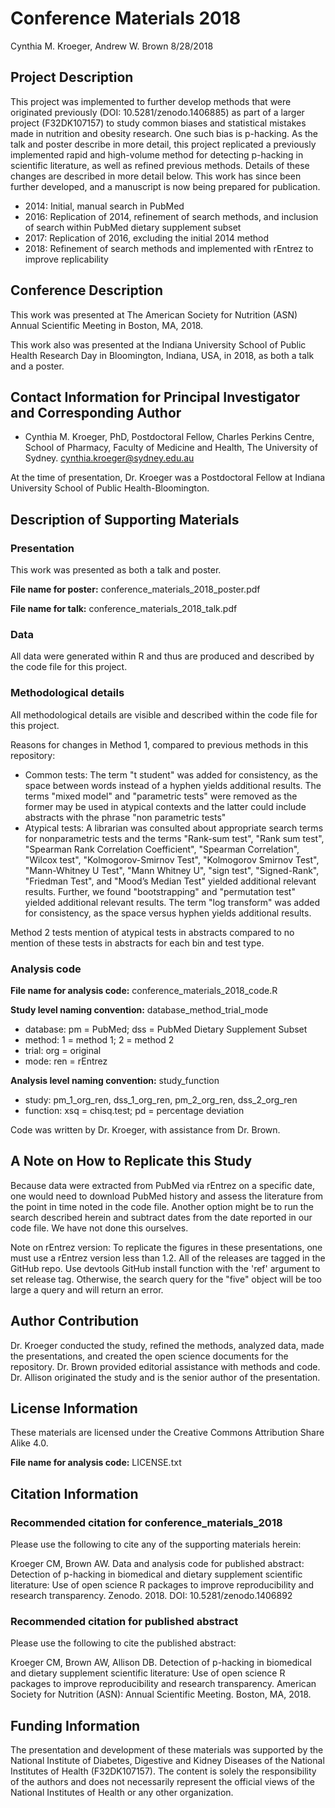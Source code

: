 Conference Materials 2018
================
Cynthia M. Kroeger, Andrew W. Brown
8/28/2018

Project Description
-------------------

This project was implemented to further develop methods that were originated previously (DOI: 10.5281/zenodo.1406885) as part of a larger project (F32DK107157) to study common biases and statistical mistakes made in nutrition and obesity research. One such bias is p-hacking. As the talk and poster describe in more detail, this project replicated a previously implemented rapid and high-volume method for detecting p-hacking in scientific literature, as well as refined previous methods. Details of these changes are described in more detail below. This work has since been further developed, and a manuscript is now being prepared for publication.

-   2014: Initial, manual search in PubMed
-   2016: Replication of 2014, refinement of search methods, and inclusion of search within PubMed dietary supplement subset
-   2017: Replication of 2016, excluding the initial 2014 method
-   2018: Refinement of search methods and implemented with rEntrez to improve replicability

Conference Description
----------------------

This work was presented at The American Society for Nutrition (ASN) Annual Scientific Meeting in Boston, MA, 2018.

This work also was presented at the Indiana University School of Public Health Research Day in Bloomington, Indiana, USA, in 2018, as both a talk and a poster.

Contact Information for Principal Investigator and Corresponding Author
-----------------------------------------------------------------------

-   Cynthia M. Kroeger, PhD, Postdoctoral Fellow, Charles Perkins Centre, School of Pharmacy, Faculty of Medicine and Health, The University of Sydney. <cynthia.kroeger@sydney.edu.au>

At the time of presentation, Dr. Kroeger was a Postdoctoral Fellow at Indiana University School of Public Health-Bloomington.

Description of Supporting Materials
-----------------------------------

### Presentation

This work was presented as both a talk and poster.

**File name for poster:** conference\_materials\_2018\_poster.pdf

**File name for talk:** conference\_materials\_2018\_talk.pdf

### Data

All data were generated within R and thus are produced and described by the code file for this project.

### Methodological details

All methodological details are visible and described within the code file for this project.

Reasons for changes in Method 1, compared to previous methods in this repository:

-   Common tests: The term "t student" was added for consistency, as the space between words instead of a hyphen yields additional results. The terms "mixed model" and "parametric tests" were removed as the former may be used in atypical contexts and the latter could include abstracts with the phrase "non parametric tests"
-   Atypical tests: A librarian was consulted about appropriate search terms for nonparametric tests and the terms "Rank-sum test", "Rank sum test", "Spearman Rank Correlation Coefficient", "Spearman Correlation", "Wilcox test", "Kolmogorov-Smirnov Test", "Kolmogorov Smirnov Test", "Mann-Whitney U Test", "Mann Whitney U", "sign test", "Signed-Rank", "Friedman Test", and "Mood’s Median Test" yielded additional relevant results. Further, we found "bootstrapping" and "permutation test" yielded additional relevant results. The term "log transform" was added for consistency, as the space versus hyphen yields additional results.

Method 2 tests mention of atypical tests in abstracts compared to no mention of these tests in abstracts for each bin and test type.

### Analysis code

**File name for analysis code:** conference\_materials\_2018\_code.R

**Study level naming convention:** database\_method\_trial\_mode

-   database: pm = PubMed; dss = PubMed Dietary Supplement Subset
-   method: 1 = method 1; 2 = method 2
-   trial: org = original
-   mode: ren = rEntrez

**Analysis level naming convention:** study\_function

-   study: pm\_1\_org\_ren, dss\_1\_org\_ren, pm\_2\_org\_ren, dss\_2\_org\_ren
-   function: xsq = chisq.test; pd = percentage deviation

Code was written by Dr. Kroeger, with assistance from Dr. Brown.

A Note on How to Replicate this Study
-------------------------------------

Because data were extracted from PubMed via rEntrez on a specific date, one would need to download PubMed history and assess the literature from the point in time noted in the code file. Another option might be to run the search described herein and subtract dates from the date reported in our code file. We have not done this ourselves.

Note on rEntrez version: To replicate the figures in these presentations, one must use a rEntrez version less than 1.2. All of the releases are tagged in the GitHub repo. Use devtools GitHub install function with the 'ref' argument to set release tag. Otherwise, the search query for the "five" object will be too large a query and will return an error.

Author Contribution
-------------------

Dr. Kroeger conducted the study, refined the methods, analyzed data, made the presentations, and created the open science documents for the repository. Dr. Brown provided editorial assistance with methods and code. Dr. Allison originated the study and is the senior author of the presentation.

License Information
-------------------

These materials are licensed under the Creative Commons Attribution Share Alike 4.0.

**File name for analysis code:** LICENSE.txt

Citation Information
--------------------

### Recommended citation for conference\_materials\_2018

Please use the following to cite any of the supporting materials herein:

Kroeger CM, Brown AW. Data and analysis code for published abstract: Detection of p-hacking in biomedical and dietary supplement scientific literature: Use of open science R packages to improve reproducibility and research transparency. Zenodo. 2018. DOI: 10.5281/zenodo.1406892

### Recommended citation for published abstract

Please use the following to cite the published abstract:

Kroeger CM, Brown AW, Allison DB. Detection of p-hacking in biomedical and dietary supplement scientific literature: Use of open science R packages to improve reproducibility and research transparency. American Society for Nutrition (ASN): Annual Scientific Meeting. Boston, MA, 2018.

Funding Information
-------------------

The presentation and development of these materials was supported by the National Institute of Diabetes, Digestive and Kidney Diseases of the National Institutes of Health (F32DK107157). The content is solely the responsibility of the authors and does not necessarily represent the official views of the National Institutes of Health or any other organization.
